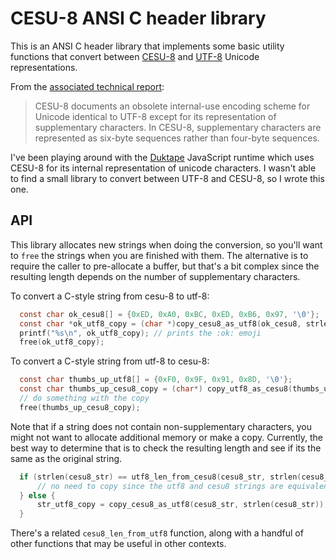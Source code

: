 # CESU-8 ANSI C header library

This is an ANSI C header library that implements some basic utility functions that convert between [CESU-8](https://www.unicode.org/reports/tr26/) and [UTF-8](https://en.wikipedia.org/wiki/UTF-8) Unicode representations.

From the [associated technical report](https://www.unicode.org/reports/tr26/):

> CESU-8 documents an obsolete internal-use encoding scheme for Unicode identical to UTF-8 except for its representation of supplementary characters. In CESU-8, supplementary characters are represented as six-byte sequences rather than four-byte sequences.

I've been playing around with the [Duktape](https://duktape.org) JavaScript runtime which uses CESU-8 for its internal representation of unicode characters. I wasn't able to find a small library to convert between UTF-8 and CESU-8, so I wrote this one.

## API

This library allocates new strings when doing the conversion, so you'll want to `free` the strings when you are finished with them. The alternative is to require the caller to pre-allocate a buffer, but that's a bit complex since the resulting length depends on the number of supplementary characters.

To convert a C-style string from cesu-8 to utf-8:

```c
  const char ok_cesu8[] = {0xED, 0xA0, 0xBC, 0xED, 0xB6, 0x97, '\0'};
  const char *ok_utf8_copy = (char *)copy_cesu8_as_utf8(ok_cesu8, strlen(ok_cesu8));
  printf("%s\n", ok_utf8_copy); // prints the :ok: emoji
  free(ok_utf8_copy);
```

To convert a C-style string from utf-8 to cesu-8:

```c
  const char thumbs_up_utf8[] = {0xF0, 0x9F, 0x91, 0x8D, '\0'};
  const char thumbs_up_cesu8_copy = (char*) copy_utf8_as_cesu8(thumbs_up_utf8, strlen(thumbs_up_utf8));
  // do something with the copy
  free(thumbs_up_cesu8_copy);
```

Note that if a string does not contain non-supplementary characters, you might not want to allocate additional memory or make a copy. Currently, the best way to determine that is to check the resulting length and see if its the same as the original string.

```c
  if (strlen(cesu8_str) == utf8_len_from_cesu8(cesu8_str, strlen(cesu8_str))) {
      // no need to copy since the utf8 and cesu8 strings are equivalent
  } else {
      str_utf8_copy = copy_cesu8_as_utf8(cesu8_str, strlen(cesu8_str));  // don't forget to free it later
  }
```

There's a related `cesu8_len_from_utf8` function, along with a handful of other functions that may be useful in other contexts.
